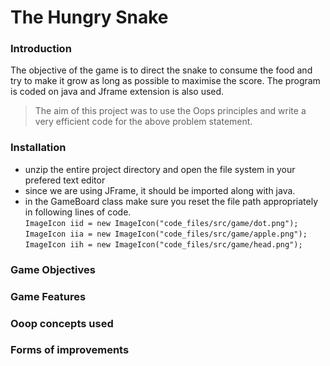 # The Hungry Snake

### Introduction
The objective of the game is to direct the snake to consume the food and try to make it grow as long as possible to maximise the score. The program is coded on java and Jframe extension is also used. 
> The aim of this project was to use the Oops principles and write a very efficient code for the above problem statement. 

### Installation
- unzip the entire project directory and open the file system in your prefered text editor
- since we are using JFrame, it should be imported along with java.
- in the GameBoard class make sure you reset the file path appropriately in following lines of code. <br>
``
ImageIcon iid = new ImageIcon("code_files/src/game/dot.png"); `` <br>  ``
ImageIcon iia = new ImageIcon("code_files/src/game/apple.png"); `` <br> ``
ImageIcon iih = new ImageIcon("code_files/src/game/head.png"); ``<br>

### Game Objectives




### Game Features



### Ooop concepts used


### Forms of improvements
